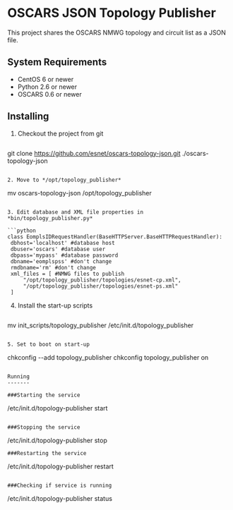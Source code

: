 OSCARS JSON Topology Publisher
==============================

This project shares the OSCARS NMWG topology and circuit list as a JSON file.

System Requirements
-------------------
 * CentOS 6 or newer
 * Python 2.6 or newer
 * OSCARS 0.6 or newer

Installing
----------

1. Checkout the project from git
   ```
git clone https://github.com/esnet/oscars-topology-json.git ./oscars-topology-json
   ```

2. Move to */opt/topology_publisher*
   ```
mv oscars-topology-json /opt/topology_publisher
   ```

3. Edit database and XML file properties in *bin/topology_publisher.py*

   ```python
class EomplsIDRequestHandler(BaseHTTPServer.BaseHTTPRequestHandler):
    dbhost='localhost' #database host
    dbuser='oscars' #database user
    dbpass='mypass' #database password
    dbname='eomplspss' #don't change
    rmdbname='rm' #don't change
    xml_files = [ #NMWG files to publish
        "/opt/topology_publisher/topologies/esnet-cp.xml",
        "/opt/topology_publisher/topologies/esnet-ps.xml"
    ]
   ```

4. Install the start-up scripts

   ```
mv init_scripts/topology_publisher /etc/init.d/topology_publisher
   ```

5. Set to boot on start-up

   ```
chkconfig --add topology_publisher
chkconfig topology_publisher on
   ```

Running
-------

###Starting the service

```
/etc/init.d/topology-publisher start
```

###Stopping the service

```
/etc/init.d/topology-publisher stop
```
###Restarting the service

```
/etc/init.d/topology-publisher restart
```

###Checking if service is running

```
/etc/init.d/topology-publisher status

```

